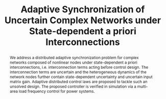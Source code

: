 ---
layout: project-page-new
title: "Adaptive Synchronization of Uncertain Complex Networks under State-dependent a priori Interconnections"
authors:
  - name: Tian Tao
    sup: 1
  - name: Spandan Roy
    sup: 2
  - name: Simone Baldi
    sup: 3
affiliations:
  - name:  Delft Center for Systems and Control, Delft University of Technology
    link: #
    sup: 1
  - name: Robotics Research Center, IIIT Hyderabad, India
    link: https://robotics.iiit.ac.in
    sup: 2
  - name:  School of Mathematics Southeast University, Nanjing, China 
    link: #
    sup: 3
permalink: /publications/2021/Tian_Adaptive-Synchronization/
abstract: "We address a distributed adaptive synchronization problem for complex networks composed of nonlinear nodes under state-dependent a priori interconnections, i.e. interconnection terms acting before control design. The interconnection terms are uncertain and the heterogeneous dynamics of the network nodes further contain state-dependent uncertainty
and uncertain input matrix gain. Adaptive distributed control laws are proposed to tackle such an unsolved design. The proposed controller is verified in simulation via a multi-area load frequency control for power systems."
paper: https://ieeexplore.ieee.org/stamp/stamp.jsp?tp=&arnumber=9682967
# iframe: https://www.youtube.com/embed/jhjskX4FQwA

---